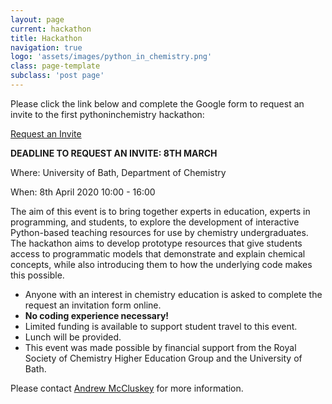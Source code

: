 ```yaml
---
layout: page
current: hackathon
title: Hackathon
navigation: true
logo: 'assets/images/python_in_chemistry.png'
class: page-template
subclass: 'post page'
---
```


Please click the link below and complete the Google form to request an invite to the first pythoninchemistry hackathon:

[Request an Invite](https://docs.google.com/forms/d/e/1FAIpQLSc3IOpNDM4tcPOHrIrtEEunlhgiGwbYVO5LDO-_ymu8-LTnDg/viewform?usp=sf_link)

**DEADLINE TO REQUEST AN INVITE: 8TH MARCH**

Where: University of Bath, Department of Chemistry

When: 8th April 2020 10:00 - 16:00

The aim of this event is to bring together experts in education, experts in programming, and students, to explore the development of interactive Python-based teaching resources for use by chemistry undergraduates.
The hackathon aims to develop prototype resources that give students access to programmatic models that demonstrate and explain chemical concepts, while also introducing them to how the underlying code makes this possible.

- Anyone with an interest in chemistry education is asked to complete the request an invitation form online.
- **No coding experience necessary!**
- Limited funding is available to support student travel to this event.
- Lunch will be provided.
- This event was made possible by financial support from the Royal Society of Chemistry Higher Education Group and the University of Bath.

Please contact [Andrew McCluskey](mailto:a.r.mccluskey@bath.ac.uk) for more information.
